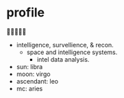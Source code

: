 # profile

🧑🏻‍🚀✨🌌

- intelligence, survellience, & recon.
  - space and intelligence systems.
    - intel data analysis.
- sun: libra
- moon: virgo
- ascendant: leo
- mc: aries